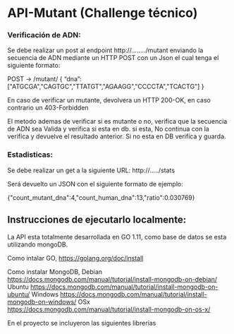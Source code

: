 # API-Mutant (Challenge técnico)

### Verificación de ADN:

Se debe realizar un post al endpoint http://......../mutant  enviando la secuencia de ADN mediante un HTTP POST con un Json el cual tenga el
siguiente formato:

POST → /mutant/
{
“dna”:["ATGCGA","CAGTGC","TTATGT","AGAAGG","CCCCTA","TCACTG"]
}

En caso de verificar un mutante, devolvera un HTTP 200-OK, en caso contrario un 403-Forbidden

El metodo ademas de verificar si es mutante o no, verifica que la secuencia de ADN sea Valida y verifica si esta en db. si esta, No continua con la verifica y devuelve el resultado anterior. Si no esta en DB verifica y guarda.

### Estadisticas:

Se debe realizar un get a la siguiente URL: http://...../stats

Será devuelto un JSON con el siguiente formato de ejemplo:

{"count_mutant_dna":4,"count_human_dna":13,"ratio":0.030769}


## Instrucciones de ejecutarlo localmente:

La API esta totalmente desarrollada en GO 1.11, como base de datos se esta utilizando mongoDB.

Como intalar GO, https://golang.org/doc/install

Como instalar MongoDB, 
	Debian
	https://docs.mongodb.com/manual/tutorial/install-mongodb-on-debian/
	Ubuntu
	https://docs.mongodb.com/manual/tutorial/install-mongodb-on-ubuntu/
	Windows
	https://docs.mongodb.com/manual/tutorial/install-mongodb-on-windows/
	OSx
	https://docs.mongodb.com/manual/tutorial/install-mongodb-on-os-x/

En el proyecto se incluyeron las siguientes librerías

